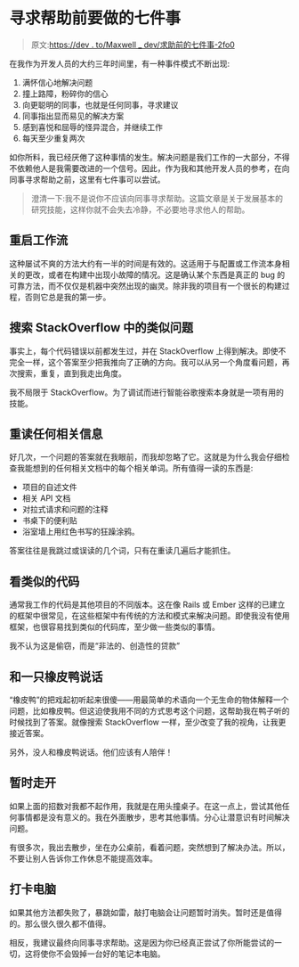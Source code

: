 # 寻求帮助前要做的七件事

> 原文:[https://dev . to/Maxwell _ dev/求助前的七件事-2fo0](https://dev.to/maxwell_dev/seven-things-to-do-before-asking-for-help-2fo0)

在我作为开发人员的大约三年时间里，有一种事件模式不断出现:

1.  满怀信心地解决问题
2.  撞上路障，粉碎你的信心
3.  向更聪明的同事，也就是任何同事，寻求建议
4.  同事指出显而易见的解决方案
5.  感到喜悦和屈辱的怪异混合，并继续工作
6.  每天至少重复两次

如你所料，我已经厌倦了这种事情的发生。解决问题是我们工作的一大部分，不得不依赖他人是我需要改进的一个信号。因此，作为我和其他开发人员的参考，在向同事寻求帮助之前，这里有七件事可以尝试。

> 澄清一下:我不是说你不应该向同事寻求帮助。这篇文章是关于发展基本的研究技能，这样你就不会失去冷静，不必要地寻求他人的帮助。

## [](#restart-the-workflow)重启工作流

这种屡试不爽的方法大约有一半的时间是有效的。这适用于与配置或工作流本身相关的更改，或者在构建中出现小故障的情况。这是确认某个东西是真正的 bug 的可靠方法，而不仅仅是机器中突然出现的幽灵。除非我的项目有一个很长的构建过程，否则它总是我的第一步。

## [](#scour-stackoverflow-for-similar-issues)搜索 StackOverflow 中的类似问题

事实上，每个代码错误以前都发生过，并在 StackOverflow 上得到解决。即使不完全一样，这个答案至少把我推向了正确的方向。我可以从另一个角度看问题，再次搜索，重复，直到我走出角度。

我不局限于 StackOverflow。为了调试而进行智能谷歌搜索本身就是一项有用的技能。

## [](#reread-any-related-info)重读任何相关信息

好几次，一个问题的答案就在我眼前，而我却忽略了它。这就是为什么我会仔细检查我能想到的任何相关文档中的每个相关单词。所有值得一读的东西是:

*   项目的自述文件
*   相关 API 文档
*   对拉式请求和问题的注释
*   书桌下的便利贴
*   浴室墙上用红色书写的狂躁涂鸦。

答案往往是我跳过或误读的几个词，只有在重读几遍后才能抓住。

## [](#look-at-similar-code)看类似的代码

通常我工作的代码是其他项目的不同版本。这在像 Rails 或 Ember 这样的已建立的框架中很常见，在这些框架中有传统的方法和模式来解决问题。即使我没有使用框架，也很容易找到类似的代码库，至少做一些类似的事情。

我不认为这是偷窃，而是“非法的、创造性的贷款”

## [](#talk-to-a-rubber-duck)和一只橡皮鸭说话

“橡皮鸭”的把戏起初听起来很傻——用最简单的术语向一个无生命的物体解释一个问题，比如橡皮鸭。但这迫使我用不同的方式思考这个问题，这帮助我在鸭子听的时候找到了答案。就像搜索 StackOverflow 一样，至少改变了我的视角，让我更接近答案。

另外，没人和橡皮鸭说话。他们应该有人陪伴！

## [](#walk-away-for-a-while)暂时走开

如果上面的招数对我都不起作用，我就是在用头撞桌子。在这一点上，尝试其他任何事情都是没有意义的。我在外面散步，思考其他事情。分心让潜意识有时间解决问题。

有很多次，我出去散步，坐在办公桌前，看着问题，突然想到了解决办法。所以，不要让别人告诉你工作休息不能提高效率。

## [](#punch-the-computer)打卡电脑

如果其他方法都失败了，暴跳如雷，敲打电脑会让问题暂时消失。暂时还是值得的。那么很久很久都不值得。

相反，我建议最终向同事寻求帮助。这是因为你已经真正尝试了你所能尝试的一切，这将使你不会毁掉一台好的笔记本电脑。